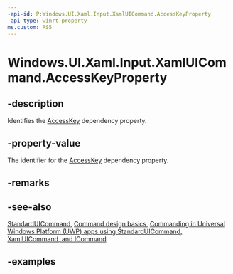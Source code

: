 ```yaml
---
-api-id: P:Windows.UI.Xaml.Input.XamlUICommand.AccessKeyProperty
-api-type: winrt property
ms.custom: RS5
---
```


<!-- Property syntax.
public DependencyProperty AccessKeyProperty { get; }
-->

# Windows.UI.Xaml.Input.XamlUICommand.AccessKeyProperty

## -description

Identifies the [AccessKey](xamluicommand_accesskey.md) dependency property.

## -property-value

The identifier for the [AccessKey](xamluicommand_accesskey.md) dependency property.

## -remarks

## -see-also

[StandardUICommand](standarduicommand.md), [Command design basics](https://docs.microsoft.com/windows/uwp/layout/commanding-basics), [Commanding in Universal Windows Platform (UWP) apps using StandardUICommand, XamlUICommand, and ICommand](https://docs.microsoft.com/windows/uwp/design/controls-and-patterns/commanding)

## -examples
